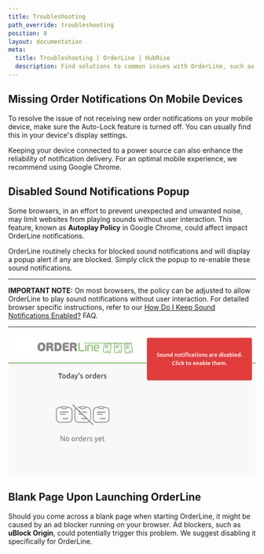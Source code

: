 ```yaml
---
title: Troubleshooting
path_override: troubleshooting
position: 8
layout: documentation
meta:
  title: Troubleshooting | OrderLine | HubRise
  description: Find solutions to common issues with OrderLine, such as missing order notifications on mobile devices, disabled sound notifications, and a blank page upon launch. Our guide includes clear, user-friendly instructions and essential tips to enhance your user experience.
---
```


## Missing Order Notifications On Mobile Devices

To resolve the issue of not receiving new order notifications on your mobile device, make sure the Auto-Lock feature is turned off. You can usually find this in your device's display settings.

Keeping your device connected to a power source can also enhance the reliability of notification delivery. For an optimal mobile experience, we recommend using Google Chrome.

## Disabled Sound Notifications Popup

Some browsers, in an effort to prevent unexpected and unwanted noise, may limit websites from playing sounds without user interaction. This feature, known as **Autoplay Policy** in Google Chrome, could affect impact OrderLine notifications.

OrderLine routinely checks for blocked sound notifications and will display a popup alert if any are blocked. Simply click the popup to re-enable these sound notifications.

---

**IMPORTANT NOTE:** On most browsers, the policy can be adjusted to allow OrderLine to play sound notifications without user interaction. For detailed browser specific instructions, refer to our [How Do I Keep Sound Notifications Enabled?](/apps/orderline/faqs/keep-sound-notifications-enabled) FAQ.

---

![Sound Notification Popup](./images/038-2x-sound-notifications-popup.png)

## Blank Page Upon Launching OrderLine

Should you come across a blank page when starting OrderLine, it might be caused by an ad blocker running on your browser. Ad blockers, such as **uBlock Origin**, could potentially trigger this problem. We suggest disabling it specifically for OrderLine.
